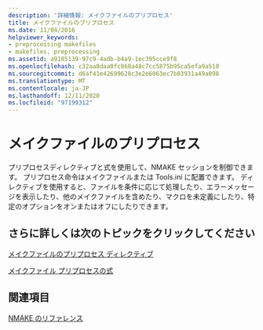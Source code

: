 ```yaml
---
description: '詳細情報: メイクファイルのプリプロセス'
title: メイクファイルのプリプロセス
ms.date: 11/04/2016
helpviewer_keywords:
- preprocessing makefiles
- makefiles, preprocessing
ms.assetid: a9185139-97c9-4adb-b4a9-1ec395cce9f8
ms.openlocfilehash: c32aa8daa0fc868a48c7cc5875b95ca5efa9a510
ms.sourcegitcommit: d6af41e42699628c3e2e6063ec7b03931a49a098
ms.translationtype: MT
ms.contentlocale: ja-JP
ms.lasthandoff: 12/11/2020
ms.locfileid: "97199312"
---
```

# <a name="makefile-preprocessing"></a>メイクファイルのプリプロセス

プリプロセスディレクティブと式を使用して、NMAKE セッションを制御できます。 プリプロセス命令はメイクファイルまたは Tools.ini に配置できます。 ディレクティブを使用すると、ファイルを条件に応じて処理したり、エラーメッセージを表示したり、他のメイクファイルを含めたり、マクロを未定義にしたり、特定のオプションをオンまたはオフにしたりできます。

## <a name="what-do-you-want-to-know-more-about"></a>さらに詳しくは次のトピックをクリックしてください

[メイクファイルのプリプロセス ディレクティブ](makefile-preprocessing-directives.md)

[メイクファイル プリプロセスの式](expressions-in-makefile-preprocessing.md)

## <a name="see-also"></a>関連項目

[NMAKE のリファレンス](nmake-reference.md)
